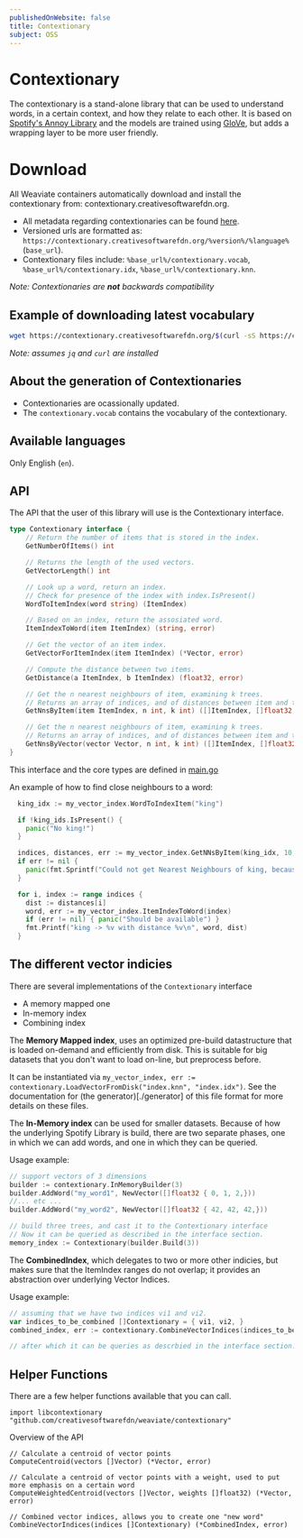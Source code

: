 ```yaml
---
publishedOnWebsite: false
title: Contextionary
subject: OSS
---
```


# Contextionary

The contextionary is a stand-alone library that can be used to understand words, in a certain context, and how they relate to each other.
It is based on [Spotify's Annoy Library](https://github.com/spotify/annoy) and the models are trained using [GloVe](https://github.com/stanfordnlp/GloVe), but adds a wrapping layer to be more user friendly.

# Download

All Weaviate containers automatically download and install the contextionary from: contextionary.creativesoftwarefdn.org.

- All metadata regarding contextionaries can be found [here](https://contextionary.creativesoftwarefdn.org/contextionary.json).
- Versioned urls are formatted as: `https://contextionary.creativesoftwarefdn.org/%version%/%language%` (`base_url`).
- Contextionary files include: `%base_url%/contextionary.vocab`, `%base_url%/contextionary.idx`, `%base_url%/contextionary.knn`.

_Note: Contextionaries are **not** backwards compatibility_

## Example of downloading latest vocabulary

```bash
wget https://contextionary.creativesoftwarefdn.org/$(curl -sS https://contextionary.creativesoftwarefdn.org/contextionary.json | jq -r ".latestVersion")/en/contextionary.vocab
```

_Note: assumes `jq` and `curl` are installed_

## About the generation of Contextionaries

- Contextionaries are ocassionally updated.
- The `contextionary.vocab` contains the vocabulary of the contextionary.

## Available languages

Only English (`en`).

## API
The API that the user of this library will use is the Contextionary interface.

```go
type Contextionary interface {
	// Return the number of items that is stored in the index.
	GetNumberOfItems() int

	// Returns the length of the used vectors.
	GetVectorLength() int

	// Look up a word, return an index.
	// Check for presence of the index with index.IsPresent()
	WordToItemIndex(word string) (ItemIndex)

	// Based on an index, return the assosiated word.
	ItemIndexToWord(item ItemIndex) (string, error)

	// Get the vector of an item index.
	GetVectorForItemIndex(item ItemIndex) (*Vector, error)

	// Compute the distance between two items.
	GetDistance(a ItemIndex, b ItemIndex) (float32, error)

	// Get the n nearest neighbours of item, examining k trees.
	// Returns an array of indices, and of distances between item and the n-nearest neighbors.
	GetNnsByItem(item ItemIndex, n int, k int) ([]ItemIndex, []float32, error)

	// Get the n nearest neighbours of item, examining k trees.
	// Returns an array of indices, and of distances between item and the n-nearest neighbors.
	GetNnsByVector(vector Vector, n int, k int) ([]ItemIndex, []float32, error)
}
```
This interface and the core types are defined in [main.go](./main.go)

An example of how to find close neighbours to a word:

```go
  king_idx := my_vector_index.WordToIndexItem("king")

  if !king_ids.IsPresent() {
    panic("No king!")
  }

  indices, distances, err := my_vector_index.GetNNsByItem(king_idx, 10, 3)
  if err != nil {
    panic(fmt.Sprintf("Could not get Nearest Neighbours of king, because: %v", err))
  }

  for i, index := range indices {
    dist := distances[i]
    word, err := my_vector_index.ItemIndexToWord(index)
    if (err != nil) { panic("Should be available") }
    fmt.Printf("king -> %v with distance %v\n", word, dist)
  }
```

## The different vector indicies
There are several implementations of the `Contextionary` interface

- A memory mapped one
- In-memory index
- Combining index

The **Memory Mapped index**, uses an optimized pre-build datastructure that is loaded on-demand
and efficiently from disk.
This is suitable for big datasets that you don't want to load on-line, but preprocess before.

It can be instantiated via `my_vector_index, err := contextionary.LoadVectorFromDisk("index.knn", "index.idx")`.
See the documentation for (the generator)[./generator] of this file format for more details on
these files.

The **In-Memory index** can be used for smaller datasets. Because of how the underlying Spotify
Library is build, there are two separate phases, one in which we can add words, and one in which
they can be queried.

Usage example:
```go
// support vectors of 3 dimensions
builder := contextionary.InMemoryBuilder(3)
builder.AddWord("my_word1", NewVector([]float32 { 0, 1, 2,}))
//... etc ...
builder.AddWord("my_word2", NewVector([]float32 { 42, 42, 42,}))

// build three trees, and cast it to the Contextionary interface
// Now it can be queried as described in the interface section.
memory_index := Contextionary(builder.Build(3))
```


The **CombinedIndex**, which delegates to two or more other indicies, but makes sure that
the ItemIndex ranges do not overlap; it provides an abstraction over underlying Vector Indices.

Usage example:
```go
// assuming that we have two indices vi1 and vi2.
var indices_to_be_combined []Contextionary = { vi1, vi2, }
combined_index, err := contextionary.CombineVectorIndices(indices_to_be_combined)

// after which it can be queries as descrbied in the interface section.
```

## Helper Functions

There are a few helper functions available that you can call.

```golang
import libcontextionary "github.com/creativesoftwarefdn/weaviate/contextionary"
```

Overview of the API

```golang
// Calculate a centroid of vector points
ComputeCentroid(vectors []Vector) (*Vector, error)

// Calculate a centroid of vector points with a weight, used to put more emphasis on a certain word
ComputeWeightedCentroid(vectors []Vector, weights []float32) (*Vector, error)

// Combined vector indices, allows you to create one "new word"
CombineVectorIndices(indices []Contextionary) (*CombinedIndex, error)
```
